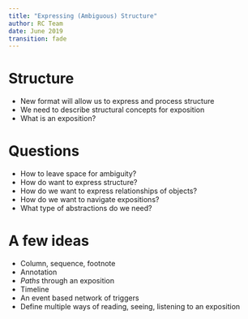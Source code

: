 ```yaml
---
title: "Expressing (Ambiguous) Structure"
author: RC Team
date: June 2019
transition: fade
---
```


# Structure 

* New format will allow us to express and process structure
* We need to describe structural concepts for exposition
* What is an exposition? 

# Questions

* How to leave space for ambiguity?
* How do want to express structure?
* How do we want to express relationships of objects?
* How do we want to navigate expositions?
* What type of abstractions do we need? 

# A few ideas

* Column, sequence, footnote
* Annotation
* *Paths* through an exposition
* Timeline
* An event based network of triggers
* Define multiple ways of reading, seeing, listening to an exposition
